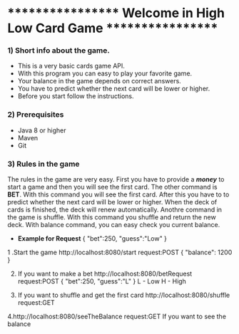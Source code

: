 # **************** Welcome in High Low Card Game ****************

### 1) Short info about the game.
- This is a very basic cards game API.
- With this program you can easy to play your favorite game.
- Your balance in the game depends on correct answers.
- You have to predict whether the next card will be lower or higher.
- Before you start follow the instructions.


### 2) Prerequisites
- Java 8 or higher
- Maven
- Git

### 3) Rules in the game
The rules in the game are very easy. First you have to provide a ***money*** to start a game and then you will see the first card.
The other command is **BET**. With this command you will see the first card. After this you have to to predict whether the next card will be lower or higher.
When the deck of cards is finished, the deck will renew automatically. Anothre command in the game is shuffle. With this command you shuffle and return the new deck.
With balance command, you can easy check you current balance.


- **Example for Request**
{
   "bet":250,
   "guess":"Low"
}


1 .Start the game http://localhost:8080/start   request:POST
{
    "balance": 1200   
}

2. If you want to make a bet 
http://localhost:8080/betRequest   request:POST
{
   "bet":250,
   "guess":"L"
}
L - Low
H - High

3. If you want to shuffle and get the first card
 http://localhost:8080/shuffle  request:GET

4.http://localhost:8080/seeTheBalance  request:GET
If you want to see the balance 



